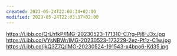 ```yaml
---
created: 2023-05-24T22:03:34+02:00
modified: 2023-05-24T22:03:37+02:00
---
```


https://i.ibb.co/QrLhfkP/IMG-20230523-171310-C7rg-Pj8-J3x.jpg
https://i.ibb.co/VYsNBWr/IMG-20230523-173229-2ez-Pt1z-C1w.jpg
https://i.ibb.co/jkQ3Z7Q/IMG-20230524-191543-x4bpo6-Kd35.jpg
